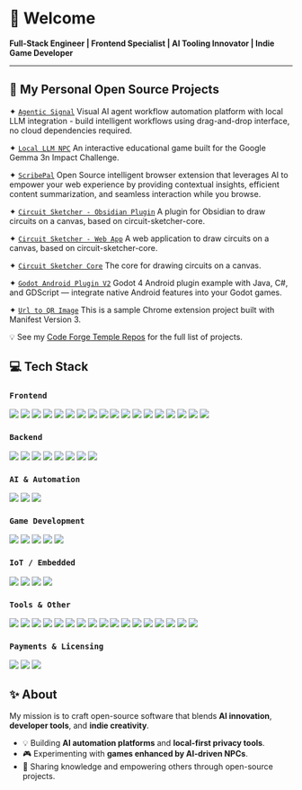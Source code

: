 # 👋 Welcome

**Full-Stack Engineer | Frontend Specialist | AI Tooling Innovator | Indie Game Developer**

---

## 🚀 My Personal Open Source Projects

✦ [`Agentic Signal`](https://github.com/code-forge-temple/agentic-signal) Visual AI agent workflow automation platform with local LLM integration - build intelligent workflows using drag-and-drop interface, no cloud dependencies required.

✦ [`Local LLM NPC`](https://github.com/code-forge-temple/local-llm-npc) An interactive educational game built for the Google Gemma 3n Impact Challenge.

✦ [`ScribePal`](https://github.com/code-forge-temple/scribe-pal) Open Source intelligent browser extension that leverages AI to empower your web experience by providing contextual insights, efficient content summarization, and seamless interaction while you browse.

✦ [`Circuit Sketcher - Obsidian Plugin`](https://github.com/code-forge-temple/circuit-sketcher-obsidian-plugin) A plugin for Obsidian to draw circuits on a canvas, based on circuit-sketcher-core.

✦ [`Circuit Sketcher - Web App`](https://github.com/code-forge-temple/circuit-sketcher-app) A web application to draw circuits on a canvas, based on circuit-sketcher-core.

✦ [`Circuit Sketcher Core`](https://github.com/code-forge-temple/circuit-sketcher-core) The core for drawing circuits on a canvas.

✦ [`Godot Android Plugin V2`](https://github.com/code-forge-temple/godot-android-plugin-v2) Godot 4 Android plugin example with Java, C#, and GDScript — integrate native Android features into your Godot games.

✦ [`Url to QR Image`](https://github.com/code-forge-temple/url-to-qr-image) This is a sample Chrome extension project built with Manifest Version 3.

💡 See my [Code Forge Temple Repos](https://github.com/code-forge-temple?tab=repositories) for the full list of projects.

## 💻 Tech Stack

### `Frontend`
<a href="#"><img src="https://img.shields.io/badge/TypeScript-007ACC?logo=typescript&logoColor=white"/></a>
<a href="#"><img src="https://img.shields.io/badge/JavaScript-F7DF1E?logo=javascript&logoColor=black"/></a>
<a href="#"><img src="https://img.shields.io/badge/React-20232A?logo=react&logoColor=61DAFB"/></a>
<a href="#"><img src="https://img.shields.io/badge/React%20Router-CA4245?logo=reactrouter&logoColor=white"/></a>
<a href="#"><img src="https://img.shields.io/badge/Zustand-443D3D?logo=react&logoColor=white"/></a>
<a href="#"><img src="https://img.shields.io/badge/ALT.js-000000?logo=javascript&logoColor=white"/></a>
<a href="#"><img src="https://img.shields.io/badge/MUI-007FFF?logo=mui&logoColor=white"/></a>
<a href="#"><img src="https://img.shields.io/badge/Bootstrap-7952B3?logo=bootstrap&logoColor=white"/></a>
<a href="#"><img src="https://img.shields.io/badge/Chart.js-FF6384?logo=chartdotjs&logoColor=white"/></a>
<a href="#"><img src="https://img.shields.io/badge/Cytoscape.js-4B4B77?logo=cytoscapedotjs&logoColor=white"/></a>
<a href="#"><img src="https://img.shields.io/badge/React%20Flow-FF0072?logo=reactflow&logoColor=white"/></a>
<a href="#"><img src="https://img.shields.io/badge/Storybook-FF4785?logo=storybook&logoColor=white"/></a>
<a href="#"><img src="https://img.shields.io/badge/Sass-CC6699?logo=sass&logoColor=white"/></a>
<a href="#"><img src="https://img.shields.io/badge/JSONata-FF6600?logo=json&logoColor=white"/></a>
<a href="#"><img src="https://img.shields.io/badge/AJV-EF4B4B?logo=ajv&logoColor=white"/></a>
<a href="#"><img src="https://img.shields.io/badge/Zod-3A7AFE?logo=zod&logoColor=white"/></a>
<a href="#"><img src="https://img.shields.io/badge/React%20Query-FF4154?logo=reactquery&logoColor=white"/></a>
<a href="#"><img src="https://img.shields.io/badge/IndexedDB-005A9C?logo=mozilla&logoColor=white"/></a>

### `Backend`
<a href="#"><img src="https://img.shields.io/badge/Node.js-339933?logo=node.js&logoColor=white"/></a>
<a href="#"><img src="https://img.shields.io/badge/Deno-20232A?logo=deno&logoColor=white"/></a>
<a href="#"><img src="https://img.shields.io/badge/NestJS-E0234E?logo=nestjs&logoColor=white"/></a>
<a href="#"><img src="https://img.shields.io/badge/REST-02569B?logo=rest&logoColor=white"/></a>
<a href="#"><img src="https://img.shields.io/badge/GraphQL%20Yoga-E10098?logo=graphql&logoColor=white"/></a>
<a href="#"><img src="https://img.shields.io/badge/SQLite-003B57?logo=sqlite&logoColor=white"/></a>
<a href="#"><img src="https://img.shields.io/badge/MySQL-4479A1?logo=mysql&logoColor=white"/></a>
<a href="#"><img src="https://img.shields.io/badge/MongoDB-47A248?logo=mongodb&logoColor=white"/></a>

### `AI & Automation`
<a href="#"><img src="https://img.shields.io/badge/Ollama-000000?logo=ollama&logoColor=white"/></a>
<a href="#"><img src="https://img.shields.io/badge/AI%20Workflows-FFB13B?logo=openai&logoColor=black"/></a>
<a href="#"><img src="https://img.shields.io/badge/Prompt%20Engineering-00A67E?logo=openai&logoColor=white"/></a>

### `Game Development`
<a href="#"><img src="https://img.shields.io/badge/Godot-478CBF?logo=godotengine&logoColor=white"/></a>
<a href="#"><img src="https://img.shields.io/badge/Unity-000000?logo=unity&logoColor=white"/></a>
<a href="#"><img src="https://img.shields.io/badge/C%23-239120?logo=c-sharp&logoColor=white"/></a>
<a href="#"><img src="https://img.shields.io/badge/Pixi.js-e95420?logo=javascript&logoColor=white"/></a>
<a href="#"><img src="https://img.shields.io/badge/Box2D-FFDD00?logo=physics&logoColor=black"/></a>

### `IoT / Embedded`
<a href="#"><img src="https://img.shields.io/badge/Arduino-00979D?logo=arduino&logoColor=white"/></a>
<a href="#"><img src="https://img.shields.io/badge/ESP-000000?logo=espressif&logoColor=white"/></a>
<a href="#"><img src="https://img.shields.io/badge/C++-00599C?logo=cplusplus&logoColor=white"/></a>
<a href="#"><img src="https://img.shields.io/badge/Raspberry%20Pi-A22846?logo=raspberrypi&logoColor=white"/></a>

### `Tools & Other`
<a href="#"><img src="https://img.shields.io/badge/Bun-20232A?logo=bun&logoColor=white"/></a>
<a href="#"><img src="https://img.shields.io/badge/Vite-646CFF?logo=vite&logoColor=white"/></a>
<a href="#"><img src="https://img.shields.io/badge/Webpack-8DD6F9?logo=webpack&logoColor=black"/></a>
<a href="#"><img src="https://img.shields.io/badge/Babel-F9DC3E?logo=babel&logoColor=black"/></a>
<a href="#"><img src="https://img.shields.io/badge/Git-F05032?logo=git&logoColor=white"/></a>
<a href="#"><img src="https://img.shields.io/badge/GitHub-181717?logo=github&logoColor=white"/></a>
<a href="#"><img src="https://img.shields.io/badge/GitHub%20Actions-2088FF?logo=githubactions&logoColor=white"/></a>
<a href="#"><img src="https://img.shields.io/badge/ESLint-4B32C3?logo=eslint&logoColor=white"/></a>
<a href="#"><img src="https://img.shields.io/badge/Playwright-2EAD33?logo=playwright&logoColor=white"/></a>
<a href="#"><img src="https://img.shields.io/badge/Cypress-17202C?logo=cypress&logoColor=white"/></a>
<a href="#"><img src="https://img.shields.io/badge/Jest-C21325?logo=jest&logoColor=white"/></a>
<a href="#"><img src="https://img.shields.io/badge/Docker-2496ED?logo=docker&logoColor=white"/></a>
<a href="#"><img src="https://img.shields.io/badge/CI%2FCD-4285F4?logo=google-cloud&logoColor=white"/></a>
<a href="#"><img src="https://img.shields.io/badge/FreeCAD-4D4D4D?logo=freecad&logoColor=white"/></a>
<a href="#"><img src="https://img.shields.io/badge/KiCad-314CB0?logo=kicad&logoColor=white"/></a>
<a href="#"><img src="https://img.shields.io/badge/GIMP-5C5543?logo=gimp&logoColor=white"/></a>
<a href="#"><img src="https://img.shields.io/badge/Kdenlive-527EB2?logo=kdenlive&logoColor=white"/></a>

### `Payments & Licensing`
<a href="#"><img src="https://img.shields.io/badge/Paddle-6C2C91?logo=paddle&logoColor=white"/></a>
<a href="#"><img src="https://img.shields.io/badge/Stripe-635BFF?logo=stripe&logoColor=white"/></a>
<a href="#"><img src="https://img.shields.io/badge/Resend-FF5A5F?logo=resend&logoColor=white"/></a>

## ✨ About
My mission is to craft open-source software that blends **AI innovation**, **developer tools**, and **indie creativity**.
- 💡 Building **AI automation platforms** and **local-first privacy tools**.
- 🎮 Experimenting with **games enhanced by AI-driven NPCs**.
- 🔗 Sharing knowledge and empowering others through open-source projects.


<!--
**code-forge-temple/code-forge-temple** is a ✨ _special_ ✨ repository because its `README.md` (this file) appears on your GitHub profile.

Here are some ideas to get you started:

- 🔭 I’m currently working on ...
- 🌱 I’m currently learning ...
- 👯 I’m looking to collaborate on ...
- 🤔 I’m looking for help with ...
- 💬 Ask me about ...
- 📫 How to reach me: ...
- 😄 Pronouns: ...
- ⚡ Fun fact: ...
-->
